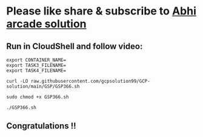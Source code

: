 # Please like share & subscribe to [Abhi arcade solution](http://www.youtube.com/@Abhi_Arcade_Solution)

## Run in CloudShell and follow video:

```
export CONTAINER_NAME=
export TASK3_FILENAME=
export TASK4_FILENAME=
```

```
curl -LO raw.githubusercontent.com/gcpsolution99/GCP-solution/main/GSP/GSP366.sh

sudo chmod +x GSP366.sh

./GSP366.sh
```

## Congratulations !!
